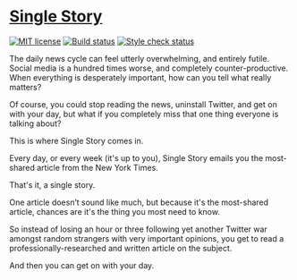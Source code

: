 # [Single Story](https://singlestory.news) #

[![MIT license](https://img.shields.io/github/license/monooso/news.singlestory.app.svg?style=flat)](https://opensource.org/licenses/MIT "MIT license")
[![Build status](https://travis-ci.org/monooso/news.singlestory.app.svg?style=flat)](https://travis-ci.org/monooso/news.singlestory.app "Build status")
[![Style check status](https://styleci.io/repos/110298964/shield?style=flat)](https://styleci.io/repos/110298964 "Style check status")

The daily news cycle can feel utterly overwhelming, and entirely futile. Social media is a hundred times worse, and completely counter-productive. When everything is desperately important, how can you tell what really matters?

Of course, you could stop reading the news, uninstall Twitter, and get on with your day, but what if you completely miss that one thing everyone is talking about?

This is where Single Story comes in.

Every day, or every week (it's up to you), Single Story emails you the most-shared article from the New York Times.

That's it, a single story.

One article doesn’t sound like much, but because it's the most-shared article, chances are it's the thing you most need to know.

So instead of losing an hour or three following yet another Twitter war amongst random strangers with very important opinions, you get to read a professionally-researched and written article on the subject.

And then you can get on with your day.
